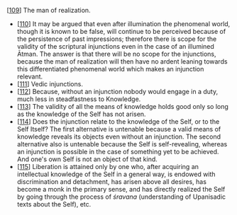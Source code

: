 [[109](#page--1-0)] The man of realization.

- [[110](#page--1-1)] It may be argued that even after illumination the phenomenal world, though it is known to be false, will continue to be perceived because of the persistence of past impressions; therefore there is scope for the validity of the scriptural injunctions even in the case of an illumined Ātman. The answer is that there will be no scope for the injunctions, because the man of realization will then have no ardent leaning towards this differentiated phenomenal world which makes an injunction relevant.
- [[111](#page--1-2)] Vedic injunctions.
- [[112](#page--1-3)] Because, without an injunction nobody would engage in a duty, much less in steadfastness to Knowledge.
- [[113](#page--1-4)] The validity of all the means of knowledge holds good only so long as the knowledge of the Self has not arisen.
- [[114](#page--1-5)] Does the injunction relate to the knowledge of the Self, or to the Self Itself? The first alternative is untenable because a valid means of knowledge reveals its objects even without an injunction. The second alternative also is untenable because the Self is self-revealing, whereas an injunction is possible in the case of something yet to be achieved. And one's own Self is not an object of that kind.
- [[115](#page--1-6)] Liberation is attained only by one who, after acquiring an intellectual knowledge of the Self in a general way, is endowed with discrimination and detachment, has arisen above all desires, has become a monk in the primary sense, and has directly realized the Self by going through the process of *śravana* (understanding of Upanisadic texts about the Self), etc.